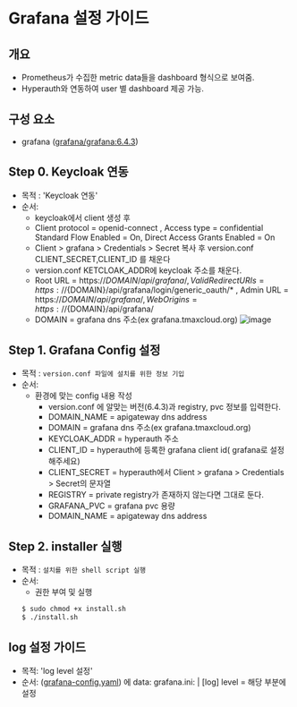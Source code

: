 
# Grafana 설정 가이드

## 개요
* Prometheus가 수집한 metric data들을 dashboard 형식으로 보여줌.
* Hyperauth와 연동하여 user 별 dashboard 제공 가능.

## 구성 요소
* grafana ([grafana/grafana:6.4.3](https://grafana.com/grafana/download))

## Step 0. Keycloak 연동
* 목적 : 'Keycloak 연동'
* 순서: 
	* keycloak에서 client 생성 후
	* Client protocol = openid-connect , Access type = confidential Standard Flow Enabled = On, Direct Access Grants Enabled = On
	* Client > grafana > Credentials > Secret 복사 후 version.conf CLIENT_SECRET,CLIENT_ID 를 채운다
	* version.conf KETCLOAK_ADDR에  keycloak 주소를 채운다.
	* Root URL = https://${DOMAIN}/api/grafana/, Valid Redirect URIs = https://${DOMAIN}/api/grafana/login/generic_oauth/* , Admin URL = https://${DOMAIN}/api/grafana/, Web Origins = https://${DOMAIN}/api/grafana/ 
	* DOMAIN = grafana dns 주소(ex grafana.tmaxcloud.org)
![image](https://user-images.githubusercontent.com/66110096/118447268-8a7f3000-b72b-11eb-9bdd-01d4252427c6.png)

## Step 1. Grafana Config 설정

* 목적 : `version.conf 파일에 설치를 위한 정보 기입`
* 순서: 
	* 환경에 맞는 config 내용 작성
		* version.conf 에 알맞는 버전(6.4.3)과 registry, pvc  정보를 입력한다.
		* DOMAIN_NAME = apigateway dns address
		* DOMAIN = grafana dns 주소(ex grafana.tmaxcloud.org)
		* KEYCLOAK_ADDR = hyperauth 주소
		* CLIENT_ID = hyperauth에 등록한 grafana client id( grafana로 설정해주세요)
		* CLIENT_SECRET = hyperauth에서 Client > grafana > Credentials > Secret의 문자열
		* REGISTRY = private registry가 존재하지 않는다면 그대로 둔다.
		* GRAFANA_PVC = grafana pvc 용량
		* DOMAIN_NAME = apigateway dns address
	

## Step 2. installer 실행
* 목적 : `설치를 위한 shell script 실행`
* 순서: 
	* 권한 부여 및 실행
	``` bash
	$ sudo chmod +x install.sh
	$ ./install.sh
	```
	
## log 설정 가이드
* 목적: 'log level 설정'
* 순서: ([grafana-config.yaml](https://github.com/tmax-cloud/install-grafana/blob/5.0/yaml/grafana-config.yaml)) 에
data:
  grafana.ini: |
     [log]
     level = 해당 부분에 설정


